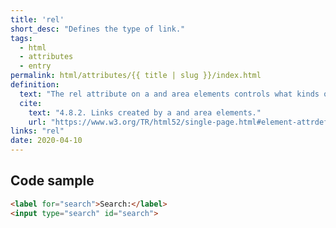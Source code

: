 ```yaml
---
title: 'rel' 
short_desc: "Defines the type of link."
tags:
  - html
  - attributes
  - entry
permalink: html/attributes/{{ title | slug }}/index.html
definition:
  text: "The rel attribute on a and area elements controls what kinds of links the elements create."
  cite:
    text: "4.8.2. Links created by a and area elements."
    url: "https://www.w3.org/TR/html52/single-page.html#element-attrdef-a-rel"
links: "rel"
date: 2020-04-10
---
```


<h2 class="h3"><span>Code sample</span></h2>

```html
<label for="search">Search:</label>
<input type="search" id="search">
```
